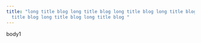 ```yaml
---
title: "long title blog long title blog long title blog long title blog long
  title blog long title blog long title blog "
---
```

body1